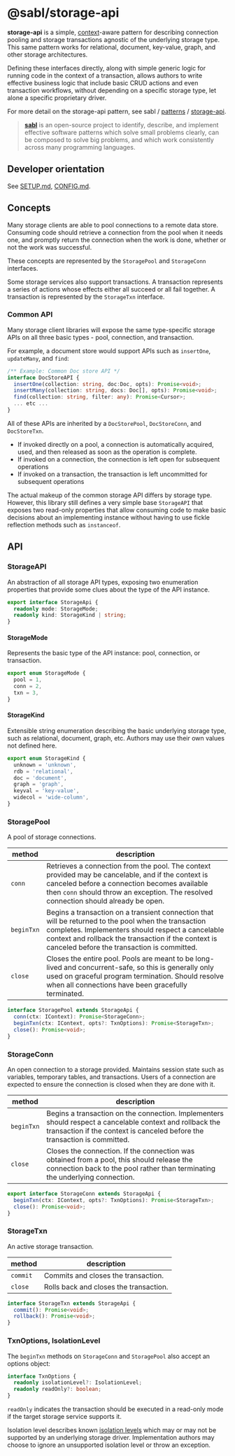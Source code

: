 # @sabl/storage-api 

**storage-api** is a simple, [context](https://github.com/libsabl/patterns/blob/main/patterns/context.md)-aware pattern for describing connection pooling and storage transactions agnostic of the underlying storage type. This same pattern works for relational, document, key-value, graph, and other storage architectures. 

Defining these interfaces directly, along with simple generic logic for running code in the context of a transaction, allows authors to write effective business logic that include basic CRUD actions and even transaction workflows, without depending on a specific storage type, let alone a specific proprietary driver.
  
For more detail on the storage-api pattern, see sabl / [patterns](https://github.com/libsabl/patterns#patterns) / [storage-api](https://github.com/libsabl/patterns/blob/main/patterns/storage-api.md).

<!-- BEGIN:REMOVE_FOR_NPM -->
> [**sabl**](https://github.com/libsabl/patterns) is an open-source project to identify, describe, and implement effective software patterns which solve small problems clearly, can be composed to solve big problems, and which work consistently across many programming languages.

## Developer orientation

See [SETUP.md](./docs/SETUP.md), [CONFIG.md](./docs/CONFIG.md).
<!-- END:REMOVE_FOR_NPM -->

## Concepts
 
Many storage clients are able to pool connections to a remote data store. Consuming code should retrieve a connection from the pool when it needs one, and promptly return the connection when the work is done, whether or not the work was successful.

These concepts are represented by the `StoragePool` and `StorageConn` interfaces.

Some storage services also support transactions. A transaction represents a series of actions whose effects either all succeed or all fail together. A transaction is represented by the `StorageTxn` interface.

### Common API

Many storage client libraries will expose the same type-specific storage APIs on all three basic types - pool, connection, and transaction.

For example, a document store would support APIs such as `insertOne`, `updateMany`, and `find`:

```ts
/** Example: Common Doc store API */
interface DocStoreAPI {
  insertOne(collection: string, doc:Doc, opts): Promise<void>;
  insertMany(collection: string, docs: Doc[], opts): Promise<void>;
  find(collection: string, filter: any): Promise<Cursor>;
  ... etc ...
}
```

All of these APIs are inherited by a `DocStorePool`, `DocStoreConn`, and `DocStoreTxn`. 
- If invoked directly on a pool, a connection is automatically acquired, used, and then released as soon as the operation is complete. 
- If invoked on a connection, the connection is left open for subsequent operations
- If invoked on a transaction, the transaction is left uncommitted for subsequent operations

The actual makeup of the common storage API differs by storage type. However, this library still defines a very simple base `StorageAPI` that exposes two read-only properties that allow consuming code to make basic decisions about an implementing instance without having to use fickle reflection methods such as `instanceof`. 

## API

### StorageAPI

An abstraction of all storage API types, exposing two enumeration properties that provide some clues about the type of the API instance.

```ts
export interface StorageApi {
  readonly mode: StorageMode;
  readonly kind: StorageKind | string;
}
```

#### StorageMode

Represents the basic type of the API instance: pool, connection, or transaction.

```ts
export enum StorageMode {
  pool = 1,
  conn = 2,
  txn = 3,
}
```

#### StorageKind

Extensible string enumeration describing the basic underlying storage type, such as relational, document, graph, etc. Authors may use their own values not defined here.

```ts
export enum StorageKind {
  unknown = 'unknown',
  rdb = 'relational',
  doc = 'document',
  graph = 'graph',
  keyval = 'key-value',
  widecol = 'wide-column',
}
```

### StoragePool

A pool of storage connections.

|method|description|
|-|-|
|`conn`|Retrieves a connection from the pool. The context provided may be cancelable, and if the context is canceled before a connection becomes available then `conn` should throw an exception. The resolved connection should already be open.|
|`beginTxn`|Begins a transaction on a transient connection that will be returned to the pool when the transaction completes. Implementers should respect a cancelable context and rollback the transaction if the context is canceled before the transaction is committed.|
|`close`|Closes the entire pool. Pools are meant to be long-lived and concurrent-safe, so this is generally only used on graceful program termination. Should resolve when all connections have been gracefully terminated.|

```ts
interface StoragePool extends StorageApi { 
  conn(ctx: IContext): Promise<StorageConn>; 
  beginTxn(ctx: IContext, opts?: TxnOptions): Promise<StorageTxn>;
  close(): Promise<void>;
}
```

### StorageConn

An open connection to a storage provided. Maintains session state such as variables, temporary tables, and transactions. Users of a connection are expected to ensure the connection is closed when they are done with it.

|method|description|
|-|-| 
|`beginTxn`|Begins a transaction on the connection. Implementers should respect a cancelable context and rollback the transaction if the context is canceled before the transaction is committed.|
|`close`|Closes the connection. If the connection was obtained from a pool, this should release the connection back to the pool rather than terminating the underlying connection.|

```ts
export interface StorageConn extends StorageApi {
  beginTxn(ctx: IContext, opts?: TxnOptions): Promise<StorageTxn>;
  close(): Promise<void>;
}
```

### StorageTxn

An active storage transaction.

|method|description|
|-|-| 
|`commit`|Commits and closes the transaction.|
|`close`|Rolls back and closes the transaction.|

```ts
interface StorageTxn extends StorageApi {
  commit(): Promise<void>;
  rollback(): Promise<void>;
}
```

### TxnOptions, IsolationLevel

The `beginTxn` methods on `StorageConn` and `StoragePool` also accept an options object:

```ts
interface TxnOptions {
  readonly isolationLevel?: IsolationLevel;
  readonly readOnly?: boolean;
}
```

`readOnly` indicates the transaction should be executed in a read-only mode if the target storage service supports it.

Isolation level describes known [isolation levels](#https://en.wikipedia.org/wiki/Isolation_(database_systems)#Isolation_levels) which may or may not be supported by an underlying storage driver. Implementation authors may choose to ignore an unsupported isolation level or throw an exception.
